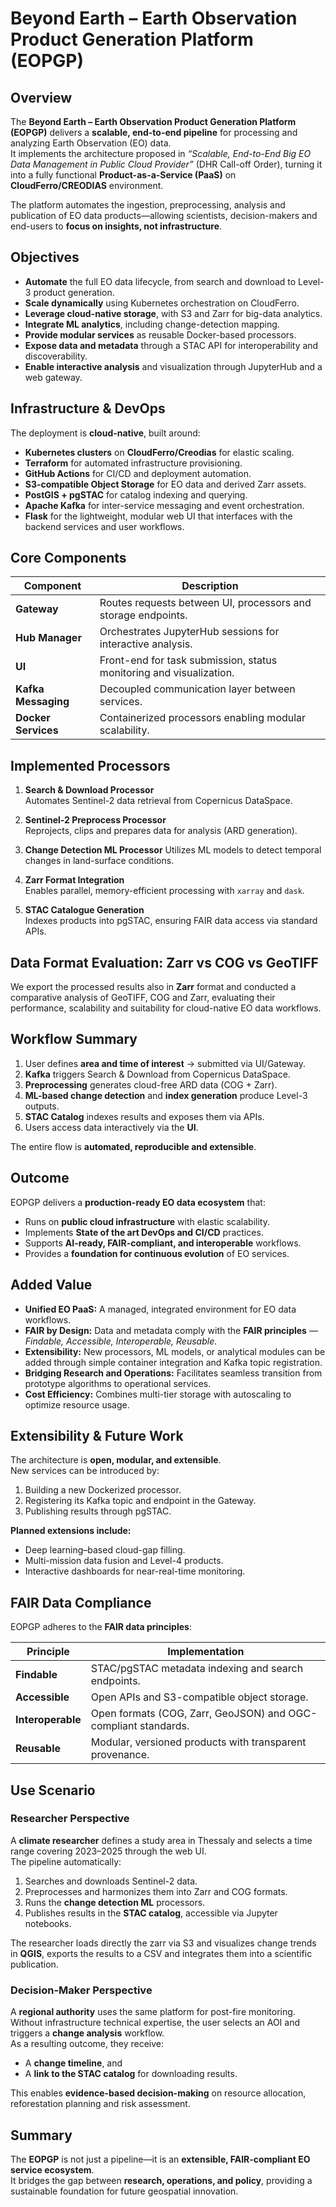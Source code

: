 # Beyond Earth – Earth Observation Product Generation Platform (EOPGP)

## Overview
The **Beyond Earth – Earth Observation Product Generation Platform (EOPGP)** delivers a **scalable, end-to-end pipeline** for processing and analyzing Earth Observation (EO) data.  
It implements the architecture proposed in *“Scalable, End-to-End Big EO Data Management in Public Cloud Provider”* (DHR Call-off Order), turning it into a fully functional **Product-as-a-Service (PaaS)** on **CloudFerro/CREODIAS** environment.

The platform automates the ingestion, preprocessing, analysis and publication of EO data products—allowing scientists, decision-makers and end-users to **focus on insights, not infrastructure**.



## Objectives
- **Automate** the full EO data lifecycle, from search and download to Level-3 product generation.  
- **Scale dynamically** using Kubernetes orchestration on CloudFerro.  
- **Leverage cloud-native storage**, with S3 and Zarr for big-data analytics.  
- **Integrate ML analytics**, including change-detection mapping.  
- **Provide modular services** as reusable Docker-based processors.  
- **Expose data and metadata** through a STAC API for interoperability and discoverability.  
- **Enable interactive analysis** and visualization through JupyterHub and a web gateway.



## Infrastructure & DevOps
The deployment is **cloud-native**, built around:
- **Kubernetes clusters** on **CloudFerro/Creodias** for elastic scaling.  
- **Terraform** for automated infrastructure provisioning.  
- **GitHub Actions** for CI/CD and deployment automation.  
- **S3-compatible Object Storage** for EO data and derived Zarr assets.  
- **PostGIS + pgSTAC** for catalog indexing and querying.  
- **Apache Kafka** for inter-service messaging and event orchestration.
- **Flask** for the lightweight, modular web UI that interfaces with the backend services and user workflows.


## Core Components

| Component | Description |
|------------|-------------|
| **Gateway** | Routes requests between UI, processors and storage endpoints. |
| **Hub Manager** | Orchestrates JupyterHub sessions for interactive analysis. |
| **UI** | Front-end for task submission, status monitoring and visualization. |
| **Kafka Messaging** | Decoupled communication layer between services. |
| **Docker Services** | Containerized processors enabling modular scalability. |



## Implemented Processors

1. **Search & Download Processor**  
   Automates Sentinel-2 data retrieval from Copernicus DataSpace.  

2. **Sentinel-2 Preprocess Processor**  
   Reprojects, clips and prepares data for analysis (ARD generation).  

3. **Change Detection ML Processor** 
   Utilizes ML models to detect temporal changes in land-surface conditions.  

4. **Zarr Format Integration**  
   Enables parallel, memory-efficient processing with `xarray` and `dask`.  

5. **STAC Catalogue Generation**  
   Indexes products into pgSTAC, ensuring FAIR data access via standard APIs.  

## Data Format Evaluation: Zarr vs COG vs GeoTIFF

We export the processed results also in **Zarr** format and conducted a comparative analysis of GeoTIFF, COG and Zarr, evaluating their performance, scalability and suitability for cloud-native EO data workflows.

## Workflow Summary

1. User defines **area and time of interest** → submitted via UI/Gateway.  
2. **Kafka** triggers Search & Download from Copernicus DataSpace.  
3. **Preprocessing** generates cloud-free ARD data (COG + Zarr).  
4. **ML-based change detection** and **index generation** produce Level-3 outputs.  
5. **STAC Catalog** indexes results and exposes them via APIs.  
6. Users access data interactively via the **UI**.

The entire flow is **automated, reproducible and extensible**.


## Outcome
EOPGP delivers a **production-ready EO data ecosystem** that:
- Runs on **public cloud infrastructure** with elastic scalability.  
- Implements **State of the art DevOps and CI/CD** practices.  
- Supports **AI-ready, FAIR-compliant, and interoperable** workflows.  
- Provides a **foundation for continuous evolution** of EO services.

## Added Value
- **Unified EO PaaS:** A managed, integrated environment for EO data workflows.  
- **FAIR by Design:** Data and metadata comply with the **FAIR principles** — *Findable, Accessible, Interoperable, Reusable.*  
- **Extensibility:** New processors, ML models, or analytical modules can be added through simple container integration and Kafka topic registration.  
- **Bridging Research and Operations:** Facilitates seamless transition from prototype algorithms to operational services.  
- **Cost Efficiency:** Combines multi-tier storage with autoscaling to optimize resource usage.  


## Extensibility & Future Work
The architecture is **open, modular, and extensible**.  
New services can be introduced by:
1. Building a new Dockerized processor.  
2. Registering its Kafka topic and endpoint in the Gateway.  
3. Publishing results through pgSTAC.  

**Planned extensions include:**
- Deep learning–based cloud-gap filling.  
- Multi-mission data fusion and Level-4 products.  
- Interactive dashboards for near-real-time monitoring.  


## FAIR Data Compliance

EOPGP adheres to the **FAIR data principles**:

| Principle | Implementation |
|------------|----------------|
| **Findable** | STAC/pgSTAC metadata indexing and search endpoints. |
| **Accessible** | Open APIs and S3-compatible object storage. |
| **Interoperable** | Open formats (COG, Zarr, GeoJSON) and OGC-compliant standards. |
| **Reusable** | Modular, versioned products with transparent provenance. |


## Use Scenario

### Researcher Perspective
A **climate researcher** defines a study area in Thessaly and selects a time range covering 2023–2025 through the web UI.  
The pipeline automatically:
1. Searches and downloads Sentinel-2 data.  
2. Preprocesses and harmonizes them into Zarr and COG formats.  
3. Runs the **change detection ML** processors.  
4. Publishes results in the **STAC catalog**, accessible via Jupyter notebooks. 

The researcher loads directly the zarr via S3 and visualizes change trends in **QGIS**, exports the results to a CSV and integrates them into a scientific publication.

### Decision-Maker Perspective
A **regional authority** uses the same platform for post-fire monitoring.  
Without infrastructure technical expertise, the user selects an AOI and triggers a **change analysis** workflow.  
As a resulting outcome, they receive:
- A **change timeline**, and  
- A **link to the STAC catalog** for downloading results.  

This enables **evidence-based decision-making** on resource allocation, reforestation planning and risk assessment.


## Summary
The **EOPGP** is not just a pipeline—it is an **extensible, FAIR-compliant EO service ecosystem**.  
It bridges the gap between **research, operations, and policy**, providing a sustainable foundation for future geospatial innovation.

